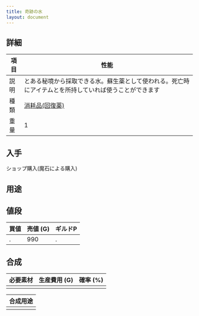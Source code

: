 ```yaml
---
title: 奇跡の水
layout: document
---
```

## 詳細


|項目|性能|
|---|---|
|説明|とある秘境から採取できる水。蘇生薬として使われる。死亡時にアイテムとを所持していれば使うことができます|
|種類|[消耗品(回復薬)](消耗品(回復薬))|
|重量|1|

## 入手

ショップ購入(魔石による購入)

## 用途


## 値段


|買値|売値 (G)|ギルドP|
|---|---|---|
|.|990|.|

## 合成


|必要素材|生産費用 (G)|確率 (%)|
|---|---|---|
||||


|合成用途|
|---|
||
